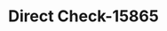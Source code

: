 ---
f_zip-code: 68949
f_state-code: NE
title: Direct Check-15865
f_phone: 308-995-8419
f_city-only: Holdrege
f_address: 609 4Th Avenue Holdrege
f_location-unique-id: '15865'
slug: direct-check-15865
updated-on: '2024-05-30T13:46:58.046Z'
created-on: '2024-05-30T13:36:59.803Z'
published-on: '2024-05-30T13:54:32.469Z'
f_city-state: cms/city/holdrege-ne.md
f_company: cms/company/direct-check.md
f_state: cms/state/nebraska.md
layout: '[payday-loan].html'
tags: payday-loan
---